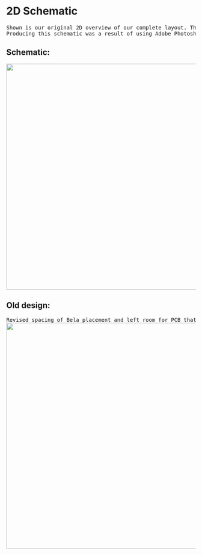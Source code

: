# 2D Schematic

<pre>
Shown is our original 2D overview of our complete layout. This includes all the components used with exact measurements and dimensions of each part.<br />Producing this schematic was a result of using Adobe Photoshop for precise scaling.
</pre>

## Schematic:
<pre>
<img width="600" src="https://lh3.googleusercontent.com/3mBVa0FVGEuir8LWysV5nlOf73BsuiWpCI-Pbob61pFjCbQ_E8ciWAMETzkcimVnJjCD7BflbgZHUpfxLirzaft_65xSx1n_p4Dkcj9d5HxpT9SGGbyBkHZuEZAOTEIJjTA_LvnWJEnBpdrFM4qB2EIy3QmopwbdMeyAHEkKY6SWzh7Y60kTmwfebPiPutY-w7SmABKFhNPlusOtTLKz_oidiAXO_eoU9wcnlLYeOiKTIjMDBIjoHLjK_ZQ-CWjeaSAQM0wawL_prKk4xWmlVlRYm4CatWcvGjn_HMWgoFOKxYx8ucA7UWrwagtoMEgfkPcDe3Qx6ZwaIib9bz6EPN94Nb6eJchy9EBCIwDD8slkQDeLkJXgQ00Rz3KXQvbsYUba2VIzerGqa9djn0lGDCUoe7I_h7Coya_yBLKpGmxTPe4EVROMx0Fs1ToImnD4G3HDMX61pTQoje3dBqXUA3KdWN_Jz_rQX5ZQpd3TAYPOkxd7OUpPWluWcAjq_hw6D5QYOPF-WxpyIEwjjCwEH6uT9nXVP3aA0Jx-wd31P9ykLYKwC_G1R4QFJSodAuPaY11isv8i90j7kj2YEb8CCvdu90uHz_kWp4U66TdVo7CnSTfnROHKW7Qr8NAd7pXoYxv_xQz4pCP9E67vLoPCZTVtBOqXa0njMFbZlEN1g-0gpjqGGu3ud6O9bg7rULxgt4xYzadRwxzfTZ0YjjSIc-Fd=w916-h472-no?authuser=1">
</pre>

## Old design:
<pre>
Revised spacing of Bela placement and left room for PCB that will be responsible for powering the system.
<img width="600" src="https://lh3.googleusercontent.com/ioyM8PBiML6VBOKmiqB_amPqkXTUSX93P6kf9pYxjHvyN0NHnucWKK9x5iC0F9BNhR-ipuYWrC5E_Uh2fKCNuHLtwKFjAT3HTNwiyhjfe-0G2V0oOrKJ3dxJnHrnv-zDvbJz5no8Gp0cjZzBpfnIAfmjt0lAsU9QrYjt5_0hbPqLK67dCkvaOm-JQnJSjJZ1cHzakY0YziRm3VsPBtaWIh7Xy3nxz0gMCEYoTry-vF-FKgTCkM77G1gY5NM3Ku7Kzn-6WtiuTIZPOMOoV7AdJrOqki84nPOSmeCsbXgTOKZY--woYhNIyJ0glx1qj3y_OD1No03YPQZ8kXG8j7yWzGnnvKNxJE_HOkDReQCCvr2H-KdtrsqoXQDY1140k0lTpABPwTgKHgPn0sk0oKFF1ac3U1WLg0kkDGx8UwGgOwed37V6xFPnDbxVKVLUTPwIFZihKuPWu1ov658s7gKFEtj5iM406Ef3peMx_eFla1UGxtvraqi-czt3wxLsPNBq28Sovycv8j5YTFmfNpSvc9-hbtSK369Gjq651M_ioeLyXh2EU3OaGGCYzfFS0DsWPE7eld12ZfIzhLI2zg7oqK8Zgbcu_f8z7Nbd9DoK-fdhwUUOTC1R7gtm56oobUaJXQ_oQOCuZzB038wdlUU4qLoFDVT_Hc_yfR2WPlYQ52QUNCvRVasxnd8BOQTWoHwN7UAoUIESsSR1A2wZHOKvNn8=w1921-h989-no?authuser=1">
</pre>
